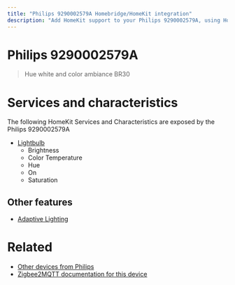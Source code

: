 ```yaml
---
title: "Philips 9290002579A Homebridge/HomeKit integration"
description: "Add HomeKit support to your Philips 9290002579A, using Homebridge, Zigbee2MQTT and homebridge-z2m."
---
```

<!---
This file has been GENERATED using src/docgen/docgen.ts
DO NOT EDIT THIS FILE MANUALLY!
-->
# Philips 9290002579A
> Hue white and color ambiance BR30


# Services and characteristics
The following HomeKit Services and Characteristics are exposed by
the Philips 9290002579A

* [Lightbulb](../../light.md)
  * Brightness
  * Color Temperature
  * Hue
  * On
  * Saturation

## Other features
* [Adaptive Lighting](../../light.md)

# Related
* [Other devices from Philips](../index.md#philips)
* [Zigbee2MQTT documentation for this device](https://www.zigbee2mqtt.io/devices/9290002579A.html)